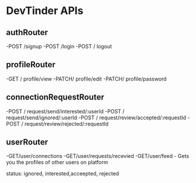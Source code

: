 # DevTinder APIs

## authRouter 
-POST /signup
-POST /login
-POST / logout

## profileRouter
-GET / profile/view
-PATCH/ profile/edit
-PATCH/ profile/password

## connectionRequestRouter
-POST / request/send/interested/:userId
-POST / request/send/ignored/:userId
-POST / request/review/accepted/:requestId
-POST / request/review/rejected/:requestId

## userRouter
-GET/user/connections
-GET/user/requests/recevied
-GET/user/feed - Gets you the profiles of other users on platform

status: ignored, interested,acceepted, rejected

